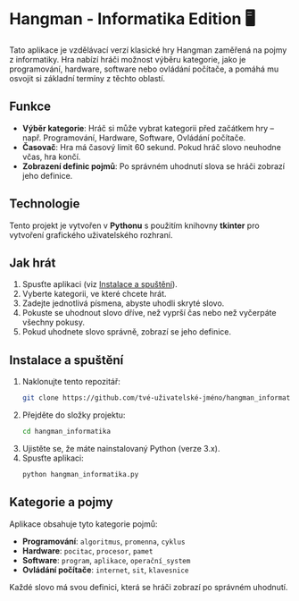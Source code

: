# Hangman - Informatika Edition 🖥️

Tato aplikace je vzdělávací verzí klasické hry Hangman zaměřená na pojmy z informatiky. Hra nabízí hráči možnost výběru kategorie, jako je programování, hardware, software nebo ovládání počítače, a pomáhá mu osvojit si základní termíny z těchto oblastí.

## Funkce
- **Výběr kategorie**: Hráč si může vybrat kategorii před začátkem hry – např. Programování, Hardware, Software, Ovládání počítače.
- **Časovač**: Hra má časový limit 60 sekund. Pokud hráč slovo neuhodne včas, hra končí.
- **Zobrazení definic pojmů**: Po správném uhodnutí slova se hráči zobrazí jeho definice.

## Technologie
Tento projekt je vytvořen v **Pythonu** s použitím knihovny **tkinter** pro vytvoření grafického uživatelského rozhraní.

## Jak hrát
1. Spusťte aplikaci (viz [Instalace a spuštění](#instalace-a-spuštění)).
2. Vyberte kategorii, ve které chcete hrát.
3. Zadejte jednotlivá písmena, abyste uhodli skryté slovo.
4. Pokuste se uhodnout slovo dříve, než vyprší čas nebo než vyčerpáte všechny pokusy.
5. Pokud uhodnete slovo správně, zobrazí se jeho definice.

## Instalace a spuštění

1. Naklonujte tento repozitář:
    ```bash
    git clone https://github.com/tvé-uživatelské-jméno/hangman_informatika.git
    ```
2. Přejděte do složky projektu:
    ```bash
    cd hangman_informatika
    ```
3. Ujistěte se, že máte nainstalovaný Python (verze 3.x).
4. Spusťte aplikaci:
    ```bash
    python hangman_informatika.py
    ```

## Kategorie a pojmy

Aplikace obsahuje tyto kategorie pojmů:

- **Programování**: `algoritmus`, `promenna`, `cyklus`
- **Hardware**: `pocitac`, `procesor`, `pamet`
- **Software**: `program`, `aplikace`, `operační_system`
- **Ovládání počítače**: `internet`, `sit`, `klavesnice`

Každé slovo má svou definici, která se hráči zobrazí po správném uhodnutí.
